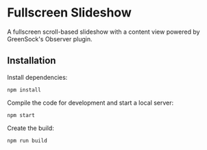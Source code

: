 # Fullscreen Slideshow

A fullscreen scroll-based slideshow with a content view powered by GreenSock's Observer plugin.

## Installation

Install dependencies:

```
npm install
```

Compile the code for development and start a local server:

```
npm start
```

Create the build:

```
npm run build
```
